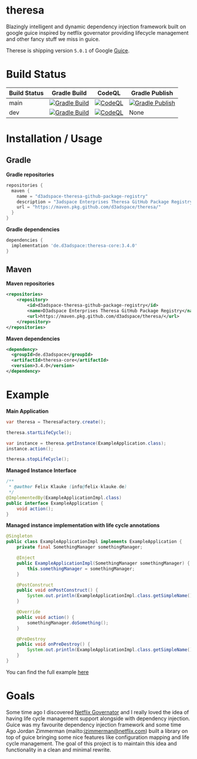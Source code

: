 # theresa
Blazingly intelligent and dynamic dependency injection framework built on google guice inspired by netflix governator providing lifecycle management and other fancy stuff we miss in guice.

Therese is shipping version `5.0.1` of Google [Guice](https://github.com/google/guice).

# Build Status

| Build Status 	| Gradle Build                                                                                                                                                                  	| CodeQL                                                                                                                                                                                    	| Gradle Publish                                                                                                                                                                                  	|
|--------------	|-------------------------------------------------------------------------------------------------------------------------------------------------------------------------------	|-------------------------------------------------------------------------------------------------------------------------------------------------------------------------------------------	|-------------------------------------------------------------------------------------------------------------------------------------------------------------------------------------------------	|
| main         	| [![Gradle Build](https://github.com/d3adspace/theresa/actions/workflows/gradle.yml/badge.svg?branch=main)](https://github.com/d3adspace/theresa/actions/workflows/gradle.yml) 	| [![CodeQL](https://github.com/d3adspace/theresa/actions/workflows/codeql-analysis.yml/badge.svg?branch=main)](https://github.com/d3adspace/theresa/actions/workflows/codeql-analysis.yml) 	| [![Gradle Publish](https://github.com/d3adspace/theresa/actions/workflows/gradle-publish.yml/badge.svg?branch=main)](https://github.com/d3adspace/theresa/actions/workflows/gradle-publish.yml) 	|
| dev          	| [![Gradle Build](https://github.com/d3adspace/theresa/actions/workflows/gradle.yml/badge.svg?branch=dev)](https://github.com/d3adspace/theresa/actions/workflows/gradle.yml)  	| [![CodeQL](https://github.com/d3adspace/theresa/actions/workflows/codeql-analysis.yml/badge.svg?branch=dev)](https://github.com/d3adspace/theresa/actions/workflows/codeql-analysis.yml)  	| None                                                                                                                                                                                            	|
# Installation / Usage

## Gradle

**Gradle repositories**
```groovy
repositories {
  maven {
    name = "d3adspace-theresa-github-package-registry"
    description = "3adspace Enterprises Theresa GitHub Package Registry"
    url = "https://maven.pkg.github.com/d3adspace/theresa/"
  }
}
```

**Gradle dependencies**
```groovy
dependencies {
  implementation 'de.d3adspace:theresa-core:3.4.0'
}
```

## Maven

**Maven repositories**
```xml
<repositories>
    <repository>
        <id>d3adspace-theresa-github-package-registry</id>
        <name>D3adspace Enterprises Theresa GitHub Package Registry</name>
        <url>https://maven.pkg.github.com/d3adspace/theresa/</url>
    </repository>
</repositories>
```

**Maven dependencies**
```xml
<dependency>
  <groupId>de.d3adspace</groupId>
  <artifactId>theresa-core</artifactId>
  <version>3.4.0</version>
</dependency>
```

# Example

**Main Application**
```java
var theresa = TheresaFactory.create();

theresa.startLifeCycle();

var instance = theresa.getInstance(ExampleApplication.class);
instance.action();

theresa.stopLifeCycle();
```

**Managed Instance Interface**

```java
/**
 * @author Felix Klauke (info@felix-klauke.de)
 */
@ImplementedBy(ExampleApplicationImpl.class)
public interface ExampleApplication {
    void action();
}
```

**Managed instance implementation with life cycle annotations**
```java
@Singleton
public class ExampleApplicationImpl implements ExampleApplication {
    private final SomethingManager somethingManager;

    @Inject
    public ExampleApplicationImpl(SomethingManager somethingManager) {
        this.somethingManager = somethingManager;
    }

    @PostConstruct
    public void onPostConstruct() {
        System.out.println(ExampleApplicationImpl.class.getSimpleName() + "#" + "onPostConstruct()");
    }

    @Override
    public void action() {
        somethingManager.doSomething();
    }

    @PreDestroy
    public void onPreDestroy() {
        System.out.println(ExampleApplicationImpl.class.getSimpleName() + "#" + "onPreDestroy()");
    }
}
```

You can find the full example [here](https://github.com/FelixKlauke/theresa/tree/dev/example)

# Goals
Some time ago I discovered [Netflix Governator](https://github.com/Netflix/governator) and I really loved the idea of
having life cycle management support alongside with dependency injection. Guice was my favourite dependency injection
framework and some time Ago Jordan Zimmerman (mailto:jzimmerman@netflix.com) built a library on top of guice bringing
some nice features like configuration mapping and life cycle management. The goal of this project is to maintain
this idea and functionality in a clean and minimal rewrite.
